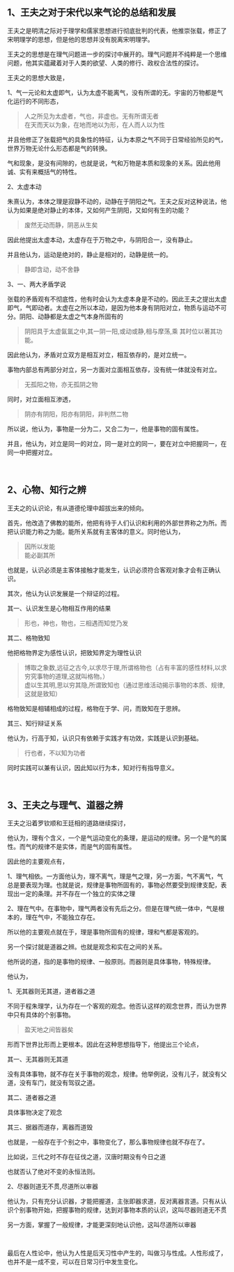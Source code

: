 <h2>1、王夫之对于宋代以来气论的总结和发展</h2><p data-pid="gYkLqpQI">王夫之是明清之际对于理学和儒家思想进行彻底批判的代表，他推崇张载，修正了宋明理学的思想，但是他的思想并没有脱离宋明理学。</p><p data-pid="n8sUgDRp">王夫之的思想是在理气问题进一步的探讨中展开的。理气问题并不纯粹是一个思维问题，他其实蕴藏着对于人类的欲望、人类的修行、政权合法性的探讨。</p><p data-pid="vLEvbBnK">王夫之的思想大致是，</p><p data-pid="52m2foZl">1、气一元论和太虚即气，认为太虚不能离气，没有所谓的无。宇宙的万物都是气化运行的不同形态，</p><blockquote data-pid="vniSeWMM">人之所见为太虚者，气也，非虚也。无有所谓无者<br/>在天而天以为象，在地而地以为形，在人而人以为性</blockquote><p data-pid="XfNcSBxA">并且他修正了张载把气的具象性的特征，认为本原之气不同于日常经验所见的气，世界万物无论什么形态都是气的转换。</p><p data-pid="PM0lVzY6">气和现象，是没有间隙的，也就是说，气和万物是本质和现象的关系。因此他用诚、实有来概括气的特性。</p><p data-pid="ctqzhydO">2、太虚本动</p><p data-pid="eJqAsSHS">朱熹认为，本体之理是寂静不动的，动静在于阴阳之气。王夫之反对这种说法，他认为如果是绝对静止的本体，又如何产生阴阳，又如何有生的功能？</p><blockquote data-pid="K70k1a0-">废然无动而静，阴恶从生矣</blockquote><p data-pid="vrjbAyS3">因此他提出太虚本动，太虚存在于万物之中，与阴阳合一，没有静止。</p><p data-pid="k3YFc27p">并且他认为，运动是绝对的，静止是相对的，动静是统一的。</p><blockquote data-pid="mWmzpJTP">静即含动，动不舍静</blockquote><p data-pid="cTMnZUGP">3、一、两大矛盾学说</p><p data-pid="qvkWacl6">张载的矛盾观有不彻底性，他有时会认为太虚本身是不动的。因此王夫之提出太虚即气，气即动者。太虚在之所以本动，是因为他本身有阴阳对立，物质与运动不可分。阴阳、动静都是太虚之气本身所固有的</p><blockquote data-pid="qlK4QOkM">阴阳具于太虚氤氲之中,其一阴一阳,或动或静,相与摩荡,乘 其时位以著其功能。</blockquote><p data-pid="0mrcm1O_">因此他认为，矛盾对立双方是相互对立，相互依存的，是对立统一。</p><p data-pid="A-6pte7W">事物内部总有两部分对立，另一方面对立面相互依存，没有统一体就没有对立。</p><blockquote data-pid="bprw5uf5">无孤阳之物，亦无孤阴之物</blockquote><p data-pid="WnKPIGl6">同时，对立面相互渗透，</p><blockquote data-pid="rpuhaoty">阴亦有阴阳，阳亦有阴阳，非判然二物</blockquote><p data-pid="l81mQ4D4">所以说，他认为，事物是一分为二，又合二为一，他是事物的固有属性。</p><p data-pid="BNbVk4ZT">并且，他认为，对立是同一的对立，同一是对立的同一，要在对立中把握同一，在同一中把握对立。</p><p class="ztext-empty-paragraph"><br/></p><h2>2、心物、知行之辨</h2><p data-pid="iwhkVX7X">王夫之的认识论，有从道德伦理中超拔出来的倾向。</p><p data-pid="CGbQsPzp">首先，他改造了佛教的能所，他把有待于人们认识和利用的外部世界称之为所。而把认识能力称之为能。能所关系就有主客体的意义。同时他认为，</p><blockquote data-pid="Uqt34ZmM">因所以发能<br/>能必副其所</blockquote><p data-pid="FAPvH8Ij">也就是，认识必须是主客体接触才能发生，认识必须符合客观对象才会有正确认识。</p><p data-pid="c7npA3xS">其次，他认为认识发展是一个辩证的过程。</p><p data-pid="UtSNse--">其一、认识发生是心物相互作用的结果</p><blockquote data-pid="jkLPZ1mB">形也，神也，物也，三相遇而知觉乃发</blockquote><p data-pid="9N1TSwa3">其二、格物致知</p><p data-pid="4QqiRmva">他把格物界定为感性认识，把致知界定为理性认识</p><blockquote data-pid="dBi3lSpU">博取之象数,远征之古今,以求尽于理,所谓格物也（占有丰富的感性材料,以求穷究事物的道理,这就叫格物。）<br/>虚以生其明,思以穷其隐,所谓致知也（通过思维活动揭示事物的本质、规律,这就是致知）</blockquote><p data-pid="67VLP6B4">格物致知是相辅相成的过程，格物在于学、问，而致知在于思辨。</p><p data-pid="iKSV6NAf">其三、知行辩证关系</p><p data-pid="hPIf-7Mv">他认为，行高于知，认识只有依赖于实践才有功效，实践是认识到基础。</p><blockquote data-pid="LRCBeciu">行也者，不以知为功者</blockquote><p data-pid="xmd8z7U6">同时实践可以兼有认识，因此知以行为本，知对行有指导意义。</p><p class="ztext-empty-paragraph"><br/></p><h2>3、王夫之与理气、道器之辨</h2><p data-pid="EjFB37B5">王夫之沿着罗钦顺和王廷相的道路继续探讨，</p><p data-pid="CX4Aq1YT">他认为，理有个含义，一个是气运动变化的条理，是运动的规律。另一个是气的属性。而气的规律不是实体，而是气的固有属性。</p><p data-pid="UOVx_F8b">因此他的主要观点有，</p><p data-pid="IDlvCYBH">1、理气相依。一方面他认为，理不离气，理是气之理，另一方面，气不离气，气总是要表现为理。也就是说，规律是事物所固有的，事物必然要受到规律支配，表现出一定的条理。并不存在一个独立的实体之理</p><p data-pid="nErpr7D8">2、理在气中。在事物中，理气两者没有先后之分。但是在理气统一体中，气是根本的，理在气中，不能独立存在。</p><p data-pid="cjuARNwC">所以他的主要观点就在于，理是事物所固有的规律，理和气都是客观的。</p><p data-pid="AtHNtTkM">另一个探讨就是道器之辨。也就是观念和实在之间的关系。</p><p data-pid="a9rt7ks3">他所说的道，指的是事物的规律、一般原则。而器则是具体事物，特殊规律。</p><p data-pid="ONx8NZPt">他认为，</p><p data-pid="wBh8TjvE">1、无其器则无其道，道者器之道</p><p data-pid="T21ZZihO">不同于程朱理学，认为存在一个客观的观念。他否认这样的观念世界，而认为世界中只有具体的个别事物。</p><blockquote data-pid="OT90wje9">盈天地之间皆器矣</blockquote><p data-pid="TFSU84Mm">形而下世界比形而上更根本。因此在这种思想指导下，他提出三个论点，</p><p data-pid="nelv-SRo">其一、无其器则无其道</p><p data-pid="TG1_-YSq">没有具体事物，就不存在关于事物的观念，规律。他举例说，没有儿子，就没有父道，没有车门，就没有驾驭之道。</p><p data-pid="fQq1saVI">其二、道者器之道</p><p data-pid="XHqJITI6">具体事物决定了观念</p><p data-pid="r0-tSFcT">其三、据器而道存，离器而道毁</p><p data-pid="Z21Ht8ah">也就是，一般存在于个别之中，事物变化了，那么事物规律也就不存在了。</p><p data-pid="KVWvVY7B">比如说，三代之时不存在征伐之道，汉唐时期没有今日之道</p><p data-pid="62q8XXpg">也就否认了绝对不变的永恒法则。</p><p data-pid="58HzFBCV">2、尽器则道无不贯,尽道所以审器</p><p data-pid="tk_PyFU_">他认为，只有充分认识器，才能把握道，主张即器求道，反对离器言道。只有从认识个别事物开始，把握事物的规律，达到对事物本质的认识，这叫尽器则道无不贯</p><p data-pid="FMTUKvK_">另一方面，掌握了一般规律，才能更深刻地认识他，这叫尽道所以审器</p><p class="ztext-empty-paragraph"><br/></p><p data-pid="3VL_DBuQ">最后在人性论中，他认为人性是后天习性中产生的，叫做习与性成。人性形成了，也并不是一成不变，可以在日常习行中发生变化。</p><p></p><p></p><p></p><p></p><p></p><p></p><p></p><p></p>